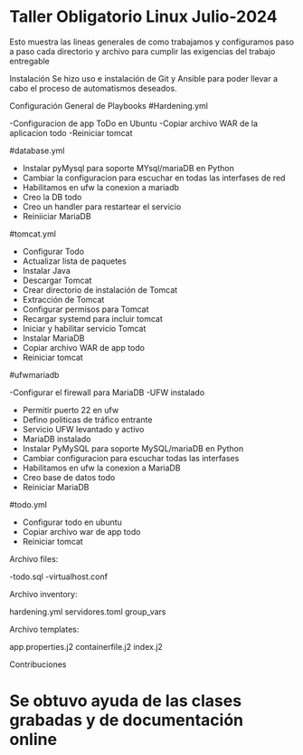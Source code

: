 # Taller Obligatorio Linux Julio-2024
Esto muestra las lineas generales de como trabajamos y configuramos paso a paso cada directorio y archivo para cumplir las exigencias del trabajo entregable

Instalación
Se hizo uso e instalación de Git y Ansible para poder llevar a cabo el proceso de automatismos deseados.

Configuración General de Playbooks
#Hardening.yml

-Configuracion de app ToDo en Ubuntu
-Copiar archivo WAR de la aplicacion todo
-Reiniciar tomcat

#database.yml

- Instalar pyMysql para soporte MYsql/mariaDB en Python
- Cambiar la configuracion para escuchar en todas las interfases de red
- Habilitamos en ufw la conexion a mariadb
- Creo la DB todo
- Creo un handler para restartear el servicio
- Reiniiciar MariaDB

#tomcat.yml
- Configurar Todo
- Actualizar lista de paquetes
- Instalar Java
- Descargar Tomcat
- Crear directorio de instalación de Tomcat
- Extracción de Tomcat
- Configurar permisos para Tomcat
- Recargar systemd para incluir tomcat
- Iniciar y habilitar servicio Tomcat
- Instalar MariaDB
- Copiar archivo WAR de app todo
- Reiniciar tomcat


#ufwmariadb

-Configurar el firewall para MariaDB
-UFW instalado
- Permitir puerto 22 en ufw
- Defino politicas de tráfico entrante
- Servicio UFW levantado y activo
- MariaDB instalado
- Instalar PyMySQL para soporte MySQL/mariaDB en Python
- Cambiar configuracion para escuchar todas las interfases
- Habilitamos en ufw la conexion a MariaDB
- Creo base de datos todo
- Reiniciar MariaDB

#todo.yml

- Configurar todo en ubuntu
- Copiar archivo war de app todo
- Reiniciar tomcat

Archivo files:

-todo.sql
-virtualhost.conf

Archivo inventory:

hardening.yml
servidores.toml
group_vars

Archivo templates:

app.properties.j2
containerfile.j2
index.j2




Contribuciones
# Se obtuvo ayuda de las clases grabadas y de documentación online

